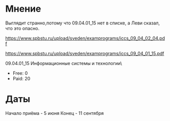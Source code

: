 #                  Мнение

Выглядит странно,потому что 09.04.01_15 нет в списке,
а Леви сказал, что это опасно.

https://www.spbstu.ru/upload/sveden/examprograms/iccs_09_04_02_04.pdf

https://www.spbstu.ru/upload/sveden/examprograms/iccs_09_04_01_15.pdf

09.04.01_15 Информационные системы и технологии\

- Free: 0
- Paid: 20

#                  Даты

Начало приёма - 5 июня
Конец         - 11 сентября
